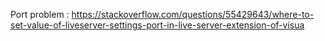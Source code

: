  Port problem : https://stackoverflow.com/questions/55429643/where-to-set-value-of-liveserver-settings-port-in-live-server-extension-of-visua

